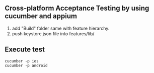 ## Cross-platform Acceptance Testing by using cucumber and appium

1. add "Build" folder same with feature hierarchy.
2. push keystore.json file into features/lib/


## Execute test
`cucumber -p ios`  
`cucumber -p android`